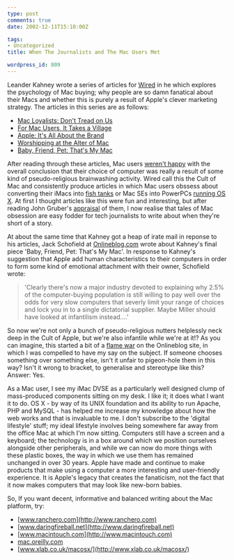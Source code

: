 ```yaml
---
type: post
comments: true
date: 2002-12-11T15:10:00Z

tags:
- Uncategorized
title: When The Journalists and The Mac Users Met

wordpress_id: 809
---
```


Leander Kahney wrote a series of articles for [Wired](http://www.wired.com) in he which explores the psychology of Mac buying; why people are so damn fanatical about their Macs and whether this is purely a result of Apple's clever marketing strategy. The articles in this series are as follows:

* [Mac Loyalists: Don't Tread on Us](http://www.wired.com/news/mac/0,2125,56575,00.html)
* [For Mac Users, It Takes a Village](http://www.wired.com/news/mac/0,2125,56678,00.html)
* [Apple: It's All About the Brand](http://www.wired.com/news/mac/0,2125,56677,00.html)
* [Worshipping at the Alter of Mac](http://www.wired.com/news/mac/0,2125,56674,00.html)
* [Baby, Friend, Pet: That's My Mac](http://www.wired.com/news/mac/0,2125,56578,00.html)

After reading through these articles, Mac users [weren't happy](http://www.wired.com/news/mac/0,2125,56749,00.html) with the overall conclusion that their choice of computer was really a result of some kind of pseudo-religious brainwashing activity. Wired call this the Cult of Mac and consistently produce articles in which Mac users obssess about converting their iMacs into [fish tanks](http://www.lowendmac.com/compact/macquarium.shtml) or Mac SEs into PowerPCs [running OS X](http://www.wired.com/news/gallery/0,2072,51231-3395~3394,00.html). At first I thought articles like this were fun and interesting, but after reading John Gruber's [appraisal](http://daringfireball.net/2002/12/hackass.html) of them, I now realise that tales of Mac obsession are easy fodder for tech journalists to write about when they're short of a story.

At about the same time that Kahney got a heap of irate mail in reponse to his articles, Jack Schofield at [Onlineblog.com](http://www.onlineblog.com) wrote about Kahney's final piece 'Baby, Friend, Pet: That's My Mac'. In response to Kahney's suggestion that Apple add human characteristics to their computers in order to form some kind of emotional attachment with their owner, Schofield wrote:

> 'Clearly there's now a major industry devoted to explaining why 2.5% of the computer-buying population is still willing to pay well over the odds for very slow computers that severly limit your range of choices and lock you in to a single dictatorial supplier. Maybe Miller should have looked at infantilism instead….'

So now we're not only a bunch of pseudo-religious nutters helplessly neck deep in the Cult of Apple, but we're also infantile while we're at it!? As you can imagine, this started a bit of a [flame war](http://www.tecknik.net/blogback/data/bb.php?blog=3200948&post=90021083) on the Onlineblog site, in which I was compelled to have my say on the subject. If someone chooses something over something else, isn't it unfair to pigeon-hole them in this way? Isn't it wrong to bracket, to generalise and stereotype like this? Answer: Yes.

 As a Mac user, I see my iMac DVSE as a particularly well designed clump of mass-produced components sitting on my desk. I like it; it does what I want it to do. OS X - by way of its UNIX foundation and its ability to run Apache, PHP and MySQL - has helped me increase my knowledge about how the web works and that is invaluable to me. I don't subscribe to the 'digital lifestyle' stuff; my ideal lifestyle involves being somewhere far away from the office Mac at which I'm now sitting. Computers still have a screen and a keyboard; the technology is in a box around which we position ourselves alongside other peripherals, and while we can now do more things with these plastic boxes, the way in which we use them has remained unchanged in over 30 years. Apple have made and continue to make products that make using a computer a more interesting and user-friendly experience. It is Apple's legacy that creates the  fanaticism, not the fact that it now makes computers that may look like new-born babies.

So, If you want decent, informative and balanced writing about the Mac platform, try:
    
  * [www.ranchero.com](http://www.ranchero.com)
  * [www.daringfireball.net](http://www.daringfireball.net)
  * [www.macintouch.com](http://www.macintouch.com)
  * [mac.oreilly.com](http://mac.oreilly.com)
  * [www.xlab.co.uk/macosx/](http://www.xlab.co.uk/macosx/)
